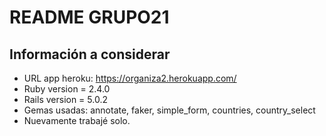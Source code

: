 # README GRUPO21

## Información a considerar
* URL app heroku: <https://organiza2.herokuapp.com/>
* Ruby version = 2.4.0
* Rails version = 5.0.2
* Gemas usadas: annotate, faker, simple_form, countries, country_select
* Nuevamente trabajé solo.
